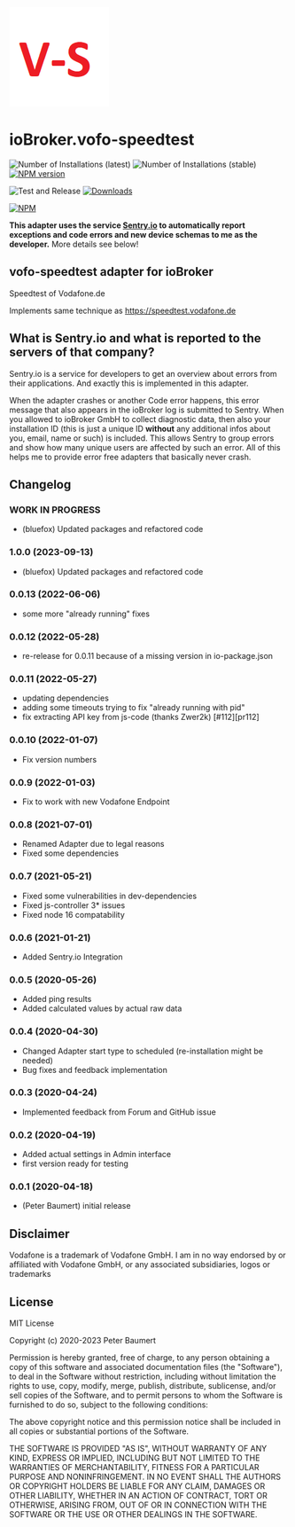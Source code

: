 ![Logo](admin/vofo-speedtest.png)
# ioBroker.vofo-speedtest

![Number of Installations (latest)](http://iobroker.live/badges/vofo-speedtest-installed.svg)
![Number of Installations (stable)](http://iobroker.live/badges/vofo-speedtest-stable.svg)
[![NPM version](http://img.shields.io/npm/v/iobroker.vofo-speedtest.svg)](https://www.npmjs.com/package/iobroker.vofo-speedtest)

![Test and Release](https://github.com/peterbaumert/iobroker.vofo-speedtest/workflows/Test%20and%20Release/badge.svg)
[![Downloads](https://img.shields.io/npm/dm/iobroker.vofo-speedtest.svg)](https://www.npmjs.com/package/iobroker.vofo-speedtest)

[![NPM](https://nodei.co/npm/iobroker.vofo-speedtest.png?downloads=true)](https://nodei.co/npm/iobroker.vofo-speedtest/)

**This adapter uses the service [Sentry.io](https://sentry.io) to automatically report exceptions and code errors and new device schemas to me as the developer.** More details see below!


## vofo-speedtest adapter for ioBroker

Speedtest of Vodafone.de

Implements same technique as https://speedtest.vodafone.de

## What is Sentry.io and what is reported to the servers of that company?
Sentry.io is a service for developers to get an overview about errors from their applications. And exactly this is implemented in this adapter.

When the adapter crashes or another Code error happens, this error message that also appears in the ioBroker log is submitted to Sentry.
When you allowed to ioBroker GmbH to collect diagnostic data, then also your installation ID (this is just a unique ID **without** any additional infos about you, email, name or such) is included.
This allows Sentry to group errors and show how many unique users are affected by such an error. All of this helps me to provide error free adapters that basically never crash.

## Changelog
<!--
	Placeholder for the next version (at the beginning of the line):
	### **WORK IN PROGRESS**
-->
### **WORK IN PROGRESS**
* (bluefox) Updated packages and refactored code

### 1.0.0 (2023-09-13)
* (bluefox) Updated packages and refactored code

### 0.0.13 (2022-06-06)
* some more "already running" fixes

### 0.0.12 (2022-05-28)
* re-release for 0.0.11 because of a missing version in io-package.json

### 0.0.11 (2022-05-27)
* updating dependencies
* adding some timeouts trying to fix "already running with pid"
* fix extracting API key from js-code (thanks Zwer2k) [#112][pr112]

### 0.0.10 (2022-01-07)
* Fix version numbers

### 0.0.9 (2022-01-03)
* Fix to work with new Vodafone Endpoint

### 0.0.8 (2021-07-01)
* Renamed Adapter due to legal reasons
* Fixed some dependencies

### 0.0.7 (2021-05-21)
* Fixed some vulnerabilities in dev-dependencies
* Fixed js-controller 3* issues
* Fixed node 16 compatability

### 0.0.6 (2021-01-21)
* Added Sentry.io Integration

### 0.0.5 (2020-05-26)
* Added ping results
* Added calculated values by actual raw data

### 0.0.4 (2020-04-30)
* Changed Adapter start type to scheduled (re-installation might be needed)
* Bug fixes and feedback implementation

### 0.0.3 (2020-04-24)
* Implemented feedback from Forum and GitHub issue

### 0.0.2 (2020-04-19)
* Added actual settings in Admin interface
* first version ready for testing

### 0.0.1 (2020-04-18)
* (Peter Baumert) initial release

## Disclaimer
Vodafone is a trademark of Vodafone GmbH. I am in no way endorsed by or affiliated with Vodafone GmbH, or any associated subsidiaries, logos or trademarks

## License
MIT License

Copyright (c) 2020-2023 Peter Baumert

Permission is hereby granted, free of charge, to any person obtaining a copy
of this software and associated documentation files (the "Software"), to deal
in the Software without restriction, including without limitation the rights
to use, copy, modify, merge, publish, distribute, sublicense, and/or sell
copies of the Software, and to permit persons to whom the Software is
furnished to do so, subject to the following conditions:

The above copyright notice and this permission notice shall be included in all
copies or substantial portions of the Software.

THE SOFTWARE IS PROVIDED "AS IS", WITHOUT WARRANTY OF ANY KIND, EXPRESS OR
IMPLIED, INCLUDING BUT NOT LIMITED TO THE WARRANTIES OF MERCHANTABILITY,
FITNESS FOR A PARTICULAR PURPOSE AND NONINFRINGEMENT. IN NO EVENT SHALL THE
AUTHORS OR COPYRIGHT HOLDERS BE LIABLE FOR ANY CLAIM, DAMAGES OR OTHER
LIABILITY, WHETHER IN AN ACTION OF CONTRACT, TORT OR OTHERWISE, ARISING FROM,
OUT OF OR IN CONNECTION WITH THE SOFTWARE OR THE USE OR OTHER DEALINGS IN THE
SOFTWARE.